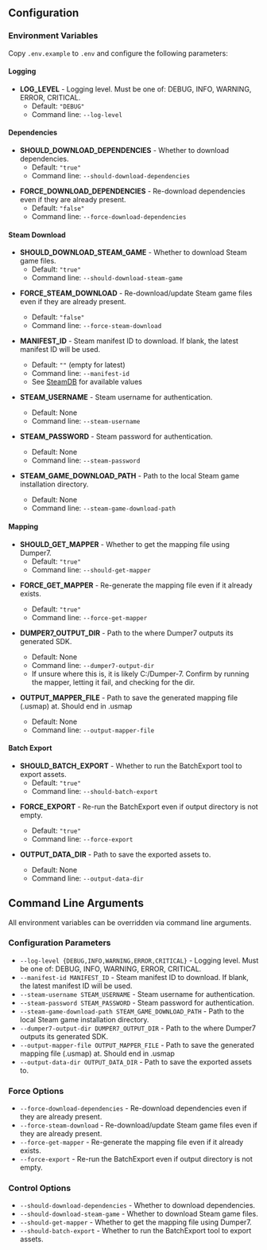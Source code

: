 ## Configuration

### Environment Variables

Copy `.env.example` to `.env` and configure the following parameters:

#### Logging

- **LOG_LEVEL** - Logging level. Must be one of: DEBUG, INFO, WARNING, ERROR, CRITICAL.
  - Default: `"DEBUG"`
  - Command line: `--log-level`

#### Dependencies

- **SHOULD_DOWNLOAD_DEPENDENCIES** - Whether to download dependencies.
  - Default: `"true"`
  - Command line: `--should-download-dependencies`

* **FORCE_DOWNLOAD_DEPENDENCIES** - Re-download dependencies even if they are already present.
  - Default: `"false"`
  - Command line: `--force-download-dependencies`

#### Steam Download

- **SHOULD_DOWNLOAD_STEAM_GAME** - Whether to download Steam game files.
  - Default: `"true"`
  - Command line: `--should-download-steam-game`

* **FORCE_STEAM_DOWNLOAD** - Re-download/update Steam game files even if they are already present.
  - Default: `"false"`
  - Command line: `--force-steam-download`

* **MANIFEST_ID** - Steam manifest ID to download. If blank, the latest manifest ID will be used.
  - Default: `""` (empty for latest)
  - Command line: `--manifest-id`
  - See [SteamDB](https://steamdb.info/app/1491000/depot/1491005/manifests/) for available values

* **STEAM_USERNAME** - Steam username for authentication.
  - Default: None
  - Command line: `--steam-username`

* **STEAM_PASSWORD** - Steam password for authentication.
  - Default: None
  - Command line: `--steam-password`

* **STEAM_GAME_DOWNLOAD_PATH** - Path to the local Steam game installation directory.
  - Default: None
  - Command line: `--steam-game-download-path`

#### Mapping

- **SHOULD_GET_MAPPER** - Whether to get the mapping file using Dumper7.
  - Default: `"true"`
  - Command line: `--should-get-mapper`

* **FORCE_GET_MAPPER** - Re-generate the mapping file even if it already exists.
  - Default: `"true"`
  - Command line: `--force-get-mapper`

* **DUMPER7_OUTPUT_DIR** - Path to the where Dumper7 outputs its generated SDK.
  - Default: None
  - Command line: `--dumper7-output-dir`
  - If unsure where this is, it is likely C:/Dumper-7. Confirm by running the mapper, letting it fail, and checking for the dir.

* **OUTPUT_MAPPER_FILE** - Path to save the generated mapping file (.usmap) at. Should end in .usmap
  - Default: None
  - Command line: `--output-mapper-file`

#### Batch Export

- **SHOULD_BATCH_EXPORT** - Whether to run the BatchExport tool to export assets.
  - Default: `"true"`
  - Command line: `--should-batch-export`

* **FORCE_EXPORT** - Re-run the BatchExport even if output directory is not empty.
  - Default: `"true"`
  - Command line: `--force-export`

* **OUTPUT_DATA_DIR** - Path to save the exported assets to.
  - Default: None
  - Command line: `--output-data-dir`

## Command Line Arguments

All environment variables can be overridden via command line arguments.

### Configuration Parameters
- `--log-level {DEBUG,INFO,WARNING,ERROR,CRITICAL}` - Logging level. Must be one of: DEBUG, INFO, WARNING, ERROR, CRITICAL.
- `--manifest-id MANIFEST_ID` - Steam manifest ID to download. If blank, the latest manifest ID will be used.
- `--steam-username STEAM_USERNAME` - Steam username for authentication.
- `--steam-password STEAM_PASSWORD` - Steam password for authentication.
- `--steam-game-download-path STEAM_GAME_DOWNLOAD_PATH` - Path to the local Steam game installation directory.
- `--dumper7-output-dir DUMPER7_OUTPUT_DIR` - Path to the where Dumper7 outputs its generated SDK.
- `--output-mapper-file OUTPUT_MAPPER_FILE` - Path to save the generated mapping file (.usmap) at. Should end in .usmap
- `--output-data-dir OUTPUT_DATA_DIR` - Path to save the exported assets to.

### Force Options
- `--force-download-dependencies` - Re-download dependencies even if they are already present.
- `--force-steam-download` - Re-download/update Steam game files even if they are already present.
- `--force-get-mapper` - Re-generate the mapping file even if it already exists.
- `--force-export` - Re-run the BatchExport even if output directory is not empty.

### Control Options
- `--should-download-dependencies` - Whether to download dependencies.
- `--should-download-steam-game` - Whether to download Steam game files.
- `--should-get-mapper` - Whether to get the mapping file using Dumper7.
- `--should-batch-export` - Whether to run the BatchExport tool to export assets.
